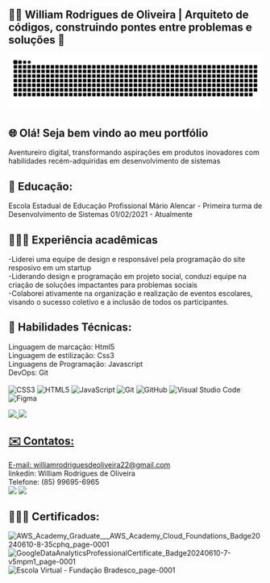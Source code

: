   ## 👨‍💻 William Rodrigues de Oliveira | Arquiteto de códigos, construindo pontes entre problemas e soluções 🚀
 <picture>
  <source
    media="(prefers-color-scheme: dark)"
    srcset="https://raw.githubusercontent.com/platane/snk/output/github-contribution-grid-snake-dark.svg"
  />
  <source
    media="(prefers-color-scheme: light)"
    srcset="https://raw.githubusercontent.com/platane/snk/output/github-contribution-grid-snake.svg"
  />
  <img
    alt="github contribution grid snake animation"
    src="https://raw.githubusercontent.com/platane/snk/output/github-contribution-grid-snake.svg"
  />
</picture>
<div> 
 

## 🌐 Olá! Seja bem vindo ao meu portfólio <br>
Aventureiro digital, transformando aspirações em produtos inovadores com habilidades recém-adquiridas em desenvolvimento de sistemas

## 💼 Educação: <br>
Escola Estadual de Educação Profissional Mário Alencar - Primeira turma de Desenvolvimento de Sistemas 01/02/2021 - Atualmente

## 👨🏻‍🏫 Experiência acadêmicas <br>
-Liderei uma equipe de design e responsável pela programação do site resposivo em um startup <br>
-Liderando design e programação em projeto social, conduzi equipe na criação de soluções impactantes para problemas sociais <br>
-Colaborei ativamente na organização e realização de eventos escolares, visando o sucesso coletivo e a inclusão de todos os participantes.<br>

## 🚀 Habilidades Técnicas: <br>
Linguagem de marcação: Html5 <br>
Linguagem de estilização: Css3 <br>
Linguagens de Programação: Javascript<br>
DevOps: Git <br> <br>
  ![CSS3](https://img.shields.io/badge/css3-%231572B6.svg?style=for-the-badge&logo=css3&logoColor=white)
  ![HTML5](https://img.shields.io/badge/html5-%23E34F26.svg?style=for-the-badge&logo=html5&logoColor=white)
  ![JavaScript](https://img.shields.io/badge/javascript-%23323330.svg?style=for-the-badge&logo=javascript&logoColor=%23F7DF1E)
  ![Git](https://img.shields.io/badge/git-%23F05033.svg?style=for-the-badge&logo=git&logoColor=white)
  ![GitHub](https://img.shields.io/badge/github-%23121011.svg?style=for-the-badge&logo=github&logoColor=white)
  ![Visual Studio Code](https://img.shields.io/badge/Visual%20Studio%20Code-0078d7.svg?style=for-the-badge&logo=visual-studio-code&logoColor=white)
  ![Figma](https://img.shields.io/badge/figma-%23F24E1E.svg?style=for-the-badge&logo=figma&logoColor=white)

  <div>
   <a href="https://github.com/William05DEV">
   <img height="180em" src="https://github-readme-stats.vercel.app/api?username=WilliamRodriguesDS&show_icons=true&theme=transparent&include_all_commits=true&count_private=true"/>
   <img height="180em" src="https://github-readme-stats.vercel.app/api/top-langs/?username=WilliamRodriguesDS&layout=compact&langs_count=6&theme=dark"/>
</div>

## ✉️ Contatos: <br>
  E-mail: williamrodriguesdeoliveira22@gmail.com <br>
  linkedin: William Rodrigues de Oliveira <br>
  Telefone: (85) 99695-6965 <br>
  <a href = "mailto:williamrodriguesdeoliveira22@gmail.com"><img src="https://img.shields.io/badge/-Gmail-%23333?style=for-the-badge&logo=gmail&logoColor=white" target="_blank"></a>
  <a href="https://www.linkedin.com/in/william-rodrigues-de-oliveira-3b4701274/" target="_blank"><img src="https://img.shields.io/badge/-LinkedIn-%230077B5?style=for-the-badge&logo=linkedin&logoColor=white" target="_blank"></a>
 
## 👨🏻‍💻 Certificados: <br>
![AWS_Academy_Graduate___AWS_Academy_Cloud_Foundations_Badge20240610-8-35cphq_page-0001](https://github.com/WilliamRodriguesDS/WilliamRodriguesDS/assets/170208874/6d0225c3-b727-4106-b35f-f34cccdd3343)
![GoogleDataAnalyticsProfessionalCertificate_Badge20240610-7-v5mpm1_page-0001](https://github.com/WilliamRodriguesDS/WilliamRodriguesDS/assets/170208874/790c604b-85d8-4ca8-8656-a45063ae1f62)
![Escola Virtual - Fundação Bradesco_page-0001](https://github.com/WilliamRodriguesDS/WilliamRodriguesDS/assets/170208874/21fb7a3e-1f2c-44fe-84db-12e50703b6b8)


</div>
